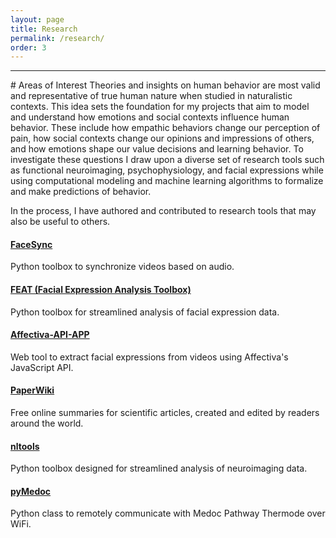 ```yaml
---
layout: page
title: Research
permalink: /research/
order: 3
---
```


---
<p></p>
# Areas of Interest
Theories and insights on human behavior are most valid and representative of true human nature when studied in naturalistic contexts.   
This idea sets the foundation for my projects that aim to model and understand how emotions and social contexts influence human behavior.
These include how empathic behaviors change our perception of pain, how social contexts change our opinions and impressions of others, and how emotions shape our value decisions and learning behavior. To investigate these questions I draw upon a diverse set of research tools such as functional neuroimaging, psychophysiology, and facial expressions while using computational modeling and machine learning algorithms to formalize and make predictions of behavior.

In the process, I have authored and contributed to research tools that may also be useful to others.

#### [FaceSync](https://github.com/jcheong0428/facesync)  
Python toolbox to synchronize videos based on audio.

#### [FEAT (Facial Expression Analysis Toolbox)](https://github.com/cosanlab/feat)
Python toolbox for streamlined analysis of facial expression data.

#### [Affectiva-API-APP](https://github.com/cosanlab/affectiva-api-app)
Web tool to extract facial expressions from videos using Affectiva's JavaScript API.

#### [PaperWiki](https://paperwiki.herokuapp.com/)
Free online summaries for scientific articles, created and edited by readers around the world.

#### [nltools](https://github.com/ljchang/nltools)
Python toolbox designed for streamlined analysis of neuroimaging data.

#### [pyMedoc](https://github.com/cosanlab/pymedoc)
Python class to remotely communicate with Medoc Pathway Thermode over WiFi.
